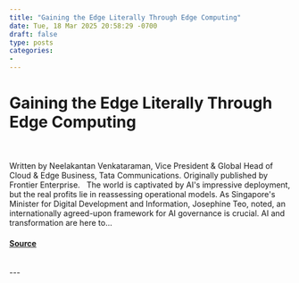 ```yaml
---
title: "Gaining the Edge Literally Through Edge Computing"
date: Tue, 18 Mar 2025 20:58:29 -0700
draft: false
type: posts
categories: 
- 
---
```

# Gaining the Edge Literally Through Edge Computing

<br/>

<br/>
Written by Neelakantan Venkataraman, Vice President & Global Head of Cloud & Edge Business, Tata Communications. Originally published by Frontier Enterprise.   The world is captivated by AI's impressive deployment, but the real profits lie in reassessing operational models. As Singapore's Minister for Digital Development and Information, Josephine Teo, noted, an internationally agreed-upon framework for AI governance is crucial. AI and transformation are here to...

#### [Source](https://cloudsecurityalliance.org/articles/gaining-the-edge-literally-through-edge-computing)

<br/>
---

